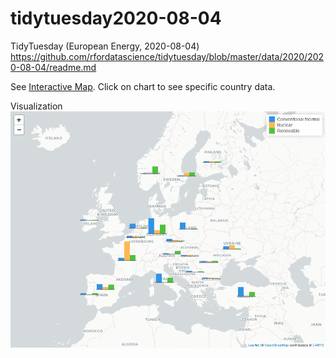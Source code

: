 # tidytuesday2020-08-04

TidyTuesday (European Energy, 2020-08-04)
https://github.com/rfordatascience/tidytuesday/blob/master/data/2020/2020-08-04/readme.md

See [Interactive Map](https://learnlab.com.hr/TidyTuesday20200804/EUEnergy2018.html). Click on chart to see specific country data. 

Visualization
![Screenshot](EUEnergy2018.png)
